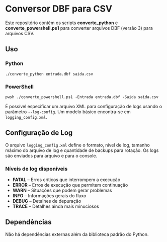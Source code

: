 # Conversor DBF para CSV

Este repositório contém os scripts **converte_python** e **converte_powershell.ps1**
para converter arquivos DBF (versão 3) para arquivos CSV.

## Uso

### Python
```
./converte_python entrada.dbf saida.csv
```

### PowerShell
```
pwsh ./converte_powershell.ps1 -Entrada entrada.dbf -Saida saida.csv
```

É possível especificar um arquivo XML para configuração de logs usando o
parâmetro `--log-config`. Um modelo básico encontra-se em `logging_config.xml`.

## Configuração de Log

O arquivo `logging_config.xml` define o formato, nível de log, tamanho máximo
do arquivo de log e quantidade de backups para rotação. Os logs são enviados
para arquivo e para o console.

### Níveis de log disponíveis

- **FATAL** – Erros críticos que interrompem a execução
- **ERROR** – Erros de execução que permitem continuação
- **WARN** – Situações que podem gerar problemas
- **INFO** – Informações gerais do fluxo
- **DEBUG** – Detalhes de depuração
- **TRACE** – Detalhes ainda mais minuciosos

## Dependências

Não há dependências externas além da biblioteca padrão do Python.
